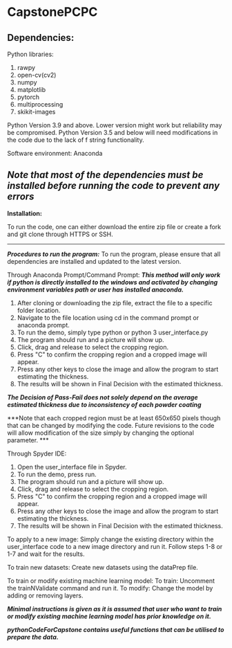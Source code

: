 # CapstonePCPC
Dependencies: 
---
Python libraries: 
1. rawpy 
2. open-cv(cv2) 
3. numpy 
4. matplotlib
5. pytorch
6. multiprocessing
7. skikit-images

Python Version 3.9 and above. 
Lower version might work but reliability may be compromised. 
Python Version 3.5 and below will need modifications in the code due to the lack of f string functionality.

Software environment: Anaconda 

***Note that most of the dependencies must be installed before running the code to prevent any errors***
---

**Installation:**

To run the code, one can either download the entire zip file or create a fork and git clone through HTTPS or SSH.

---

***Procedures to run the program:***
To run the program, please ensure that all dependencies are installed and updated to the latest version.

Through Anaconda Prompt/Command Prompt:
***This method will only work if python is directly installed to the windows and activated by changing environment variables path or user has installed anaconda.*** 
1. After cloning or downloading the zip file, extract the file to a specific folder location.
2. Navigate to the file location using cd in the command prompt or anaconda prompt.
3. To run the demo, simply type python or python 3 user_interface.py 
4. The program should run and a picture will show up.
5. Click, drag and release to select the cropping region.
6. Press "C" to confirm the cropping region and a cropped image will appear.
7. Press any other keys to close the image and allow the program to start estimating the thickness.
8. The results will be shown in Final Decision with the estimated thickness. 

***The Decision of Pass-Fail does not solely depend on the average estimated thickness due to inconsistency of each powder coating***

***Note that each cropped region must be at least 650x650 pixels though that can be changed by modifying the code. Future revisions to the code will allow modification of the size simply by changing the optional parameter. ***

Through Spyder IDE:
1. Open the user_interface file in Spyder. 
2. To run the demo, press run.
3. The program should run and a picture will show up.
4. Click, drag and release to select the cropping region.
5. Press "C" to confirm the cropping region and a cropped image will appear.
6. Press any other keys to close the image and allow the program to start estimating the thickness.
7. The results will be shown in Final Decision with the estimated thickness. 

To apply to a new image:
Simply change the existing directory within the user_interface code to a new image directory and run it. Follow steps 1-8 or 1-7 and wait for the results.

To train new datasets:
Create new datasets using the dataPrep file. 

To train or modify existing machine learning model:
To train: Uncomment the trainNValidate command and run it.
To modify: Change the model by adding or removing layers. 

***Minimal instructions is given as it is assumed that user who want to train or modify existing machine learning model has prior knowledge on it.***

***pythonCodeForCapstone contains useful functions that can be utilised to prepare the data.***
